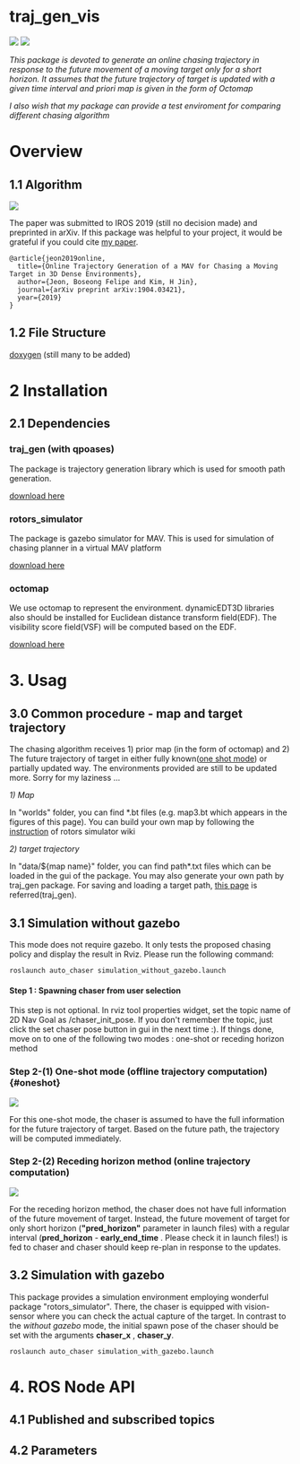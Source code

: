 # traj_gen_vis

<img src="https://github.com/icsl-Jeon/traj_gen_vis/blob/master/img/introl_final2.png"> 

<img src="https://github.com/icsl-Jeon/traj_gen_vis/blob/master/img/main.gif"> 

*This package is devoted to generate an online chasing trajectory in response to the future movement of a moving target only for a short horizon. It assumes that the future trajectory of target is updated with a given time interval and priori map is given in the form of Octomap*  

*I also wish that my package can provide a test enviroment for comparing different chasing algorithm*

# Overview

## 1.1 Algorithm

<img src= "https://github.com/icsl-Jeon/traj_gen_vis/blob/master/img/algo_explain.gif">

The paper was submitted to IROS 2019 (still no decision made) and preprinted in arXiv. If this package was helpful to your project, it would be grateful if you could cite [my paper](https://arxiv.org/pdf/1904.03421.pdf). 

```
@article{jeon2019online,
  title={Online Trajectory Generation of a MAV for Chasing a Moving Target in 3D Dense Environments},
  author={Jeon, Boseong Felipe and Kim, H Jin},
  journal={arXiv preprint arXiv:1904.03421},
  year={2019}
}
```

## 1.2 File Structure

[doxygen](https://icsl-jeon.github.io/traj_gen_vis) (still many to be added)



# 2 Installation

## 2.1 Dependencies 

### traj_gen (with qpoases)

The package is trajectory generation library which is used for smooth path generation. 

[download here](https://github.com/icsl-Jeon/traj_gen)

### rotors_simulator

The package is gazebo simulator for MAV. This is used for simulation of chasing planner in a virtual MAV platform

[download here](https://github.com/ethz-asl/rotors_simulator)

### octomap

 We use octomap to represent the environment. dynamicEDT3D libraries also should be installed for Euclidean distance transform field(EDF). The visibility score field(VSF) will be computed based on the EDF.    

[download here](http://github.com/OctoMap/octomap)

# 3.  Usag

## 3.0 Common procedure - map and target trajectory 

The chasing algorithm receives 1) prior map (in the form of octomap) and 2) The future trajectory of target in either fully known([one shot mode](#oneshot)) or partially updated way. The environments provided are still to be updated more. Sorry for my laziness ...  

*1) Map*

 In "worlds" folder, you can find *.bt files (e.g. map3.bt which appears in the figures of this page).  You can build your own map by following the [instruction](https://github.com/ethz-asl/rotors_simulator/wiki/Generate-an-octomap-from-your-world) of rotors simulator wiki 

*2) target trajectory*

 In "data/${map name}" folder, you can find path*.txt files which can be loaded in the gui of the package. You may also generate your own path by traj_gen package. For  saving and loading a target path, [this page](https://github.com/icsl-Jeon/traj_gen) is referred(traj_gen).     

##  3.1 Simulation without gazebo

This mode does not require gazebo. It only tests the proposed chasing policy and display the result in Rviz.   Please run the following command:

```
roslaunch auto_chaser simulation_without_gazebo.launch
```

#### Step 1 : Spawning chaser from user selection 

This step is not optional. In rviz tool properties widget, set the topic name of 2D Nav Goal as /chaser_init_pose. If you don't remember the topic, just click the set chaser pose button in gui in the next time :). If things done, move on to one of the following two modes : one-shot or  receding horizon method  

### Step 2-(1) One-shot mode (offline trajectory computation) {#oneshot}

<img src= "https://github.com/icsl-Jeon/traj_gen_vis/blob/master/img/tutorial1.gif">

For this one-shot mode, the chaser is assumed to have the full information for the future trajectory of target. Based on the future path, the trajectory will  be computed immediately.



### Step 2-(2) Receding horizon method (online trajectory computation) 

<img src= "https://github.com/icsl-Jeon/traj_gen_vis/blob/master/img/tutorial2.gif">

For the receding horizon method, the chaser does not have full information of the future movement of target. Instead, the future movement of target for only short horizon (**"pred_horizon"** parameter in launch files) with a regular interval (**pred_horizon** - **early_end_time** . Please check it in launch files!) is fed to chaser and chaser should keep re-plan in response to the updates.  

## 3.2 Simulation with gazebo

This package provides a simulation environment employing wonderful package "rotors_simulator". There, the chaser is equipped with vision-sensor where you can check the actual capture of the target. In contrast to the *without gazebo*  mode, the initial spawn pose of the chaser   should be set with the arguments **chaser_x** , **chaser_y**.  

```roslaunch auto_chaser simulation_with_gazebo.launch``` 

# 4. ROS Node API 

## 4.1  Published and subscribed topics

## 4.2 Parameters  

## 